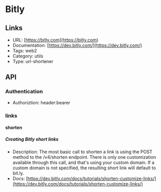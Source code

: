 # Bitly

## Links

* URL: [https://bitly.com](https://bitly.com)
* Documentation: [https://dev.bitly.com/](https://dev.bitly.com/)
* Tags: web2
* Category: utils
* Type: url-shortener

## API

### Authentication

* Authoriztion: header:bearer

### links

#### shorten

##### Creating Bitly short links

* Description: The most basic call to shorten a link is using the POST method to the /v4/shorten endpoint. There is only one customization available through this call, and that's using your custom domain. If a custom domain is not specified, the resulting short link will default to bit.ly.
* Docs: [https://dev.bitly.com/docs/tutorials/shorten-customize-links/](https://dev.bitly.com/docs/tutorials/shorten-customize-links/)
